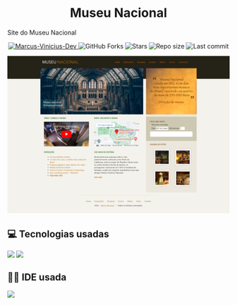 <h1 align="center">Museu Nacional</h1> 

Site do Museu Nacional

<p align="center">
<a href="https://www.linkedin.com/in/marcus-vinicius-celião-da-silva-047556255/">
<img alt="Marcus-Vinicius-Dev" src="https://img.shields.io/badge/-MarcusViniciusDev-7FFF00?style=flat&logo=Linkedin&logoColor=white" />
</a>
  
<img alt="GitHub Forks" src="https://img.shields.io/github/forks/Marcus-Vinicius-Dev/Site-Museu-Nacional?color=success" />
  
<img alt="Stars" src="https://img.shields.io/github/stars/Marcus-Vinicius-Dev/Site-Museu-Nacional?color=success" />
 
<img alt="Repo size" src="https://img.shields.io/github/repo-size/Marcus-Vinicius-Dev/Site-Museu-Nacional?color=success" /> 
  
<img alt="Last commit" src="https://img.shields.io/github/last-commit/Marcus-Vinicius-Dev/Site-Museu-Nacional?color=success" />
</p>

<div align="center">
<img src="https://github.com/Marcus-Vinicius-Dev/Marcus-Vinicius-Dev/blob/main/images/museu-nacional-full-page.png" width="600">
</div>

## 💻 Tecnologias usadas

  <img src="https://img.shields.io/badge/HTML5-FF3300?style=for-the-badge&logo=html5&logoColor=white"> 
  <img src="https://img.shields.io/badge/CSS3-0066FF?style=for-the-badge&logo=css3&logoColor=white">

## 👩‍💻 IDE usada

  <img src="https://img.shields.io/badge/Visual_Studio_Code-0078D4?style=for-the-badge&logo=visual%20studio%20code&logoColor=white">
